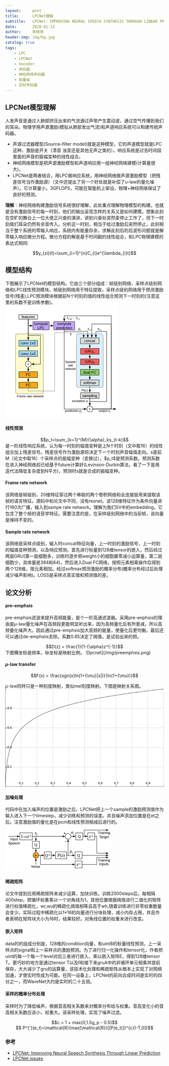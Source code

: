 ```yaml
---
layout:     post
title:      LPCNet理解
subtitle:   LPCNet：IMPROVING NEURAL SPEECH SYNTHESIS THROUGH LINEAR PREDICTION
date:       2020-01-13
author:     朱晓旭
header-img: img/bg.jpg
catalog: true
tags:
    - LPC
    - LPCNet
    - Vocoder
    - 声码器
    - 神经网络声码器
    - 轻量级
    - 实时声码器	
---
```



## LPCNet模型理解

人发声音是通过人肺部挤压出来的气流通过声带产生震动波，通过空气传播到我们的耳朵。物理学用声源激励(模拟从肺部发出气流)和声道响应系统可以构建传统声码器。  
- 声源过滤器模型(Source–filter model)就是这种模型，它的声道模型就是LPC这种，激励是开关（清音 浊音还是其他无声之类的）。响应系统是过去时间段里面的声音的振幅变种的线性组合。  
- 神经网络模型是把声源激励模型和声道响应用一组神经网络建模(计算量很大)。  
- LPCNet是两者结合，用LPC做响应系统，用神经网络做声源激励模型（把残差信号当作激励源）（文中还提出了另一个好处就是补偿了u-law的量化噪声）。它计算量小，3GFLOPS，可能在智能机上架设，物理+神经网络保证了良好的预测。  

**理解**：神经网络构建激励信号系统很好理解，此处重点理解物理模型的构建。也就是没有激励信号的每一时刻，他们的输出呈现怎样的关系又是如何建模。想象此刻在空旷的舞台上一位大佬正兴奋的演讲，讲到兴奋处突然麦停止工作了，但下一时刻我们耳朵仍然有余音传入。分析这一时刻，相当于给过激励后突然停止，此刻相当于整个系统的零输入响应，系统内有能量存余，求解此刻后的后波形问题就是解零输入响应微分方程。微分方程的解是基于时间戳的线性组合，和LPC物理建模的表达式相同:  
<center>$$y_{zi}(t)=\sum_{i=1}^{n}C_{i}e^{\lambda_{i}t}$$</center>

## 模型结构
下图展示了LPCNet的模型结构。它由三个部分组成：帧级别网络，采样点级别网络和LPC线性预测模块。帧级别网络用于特征提取，采样点级别网络用于预测激励信号(残差),LPC预测模块根据前N个时刻的值的线性组合预测下一时刻的(注意这里的系数不是训练参数)。
![lpcnet](/img/lpcnet.png)

#### 线性预测
<center>$$p_t=\sum_{k=1}^{M}{\alpha}_ks_{t-k}$$</center>
是一阶线性响应系统，认为每一时刻的幅值变种是上N个时刻（文中取16）的线性组合加上残差信号。残差信号作为激励源将决定下一个时刻声音幅值走向。s是前M（论文中取16）个采样点的振幅变种（变换过），$p_t$是预测系数。预测系数在进入神经网络前已经基于future计算好(Levinson-Durbin算法，看了一下是用迭代法降低复杂度到N平方)，预测时s就是合成的振幅变种。

#### Frame rate network
该网络是帧级别，20维特征穿过两个串联的两个卷积网络和全连接层用来提取该帧的语言特征。源码中和论文中不同，没有resnet。该128维特征作为条件向量进行160次广播，输入到sampe rate network。理解为我们SV中的embedding，它包含了整个帧的语音学特征。需要注意的是，在采样级别网络中的当前帧，该向量是保持不变的。
#### Sample rate network
该网络是采样点级别，输入时concat特征向量，上一时刻的激励信号，上一时刻的幅值变种预测，以及响应预测。首先进行标量到128维tensor的嵌入，然后经过两层GRU(第一层细胞多，训练时逐步把weight小的细胞置零减小运算量，第二层细胞少，具体量是384和64)，然后进入Dual FC网络，按照元素相乘操作后得到两个128维，按元素相加。经过softmax预测激励的概率分布(概率分布经过后处理减少噪声影响)。LOSS是采样点真实值和预测值的差。
	

## 论文分析
#### pre-emphsis
pre-emphsis滤波来提升高频能量，是个一阶高通滤波器。采用pre-enphsis的理由是$\mu$-law量化噪声在高频段更能明显听出来，因为高频量化后有所衰减，所以高频量化噪声大。因此通过pre-emphsis加大高频的能量，使量化后更均衡。最后还可以通过de-emphsiis去除。系数0.85决定了阈值，是试验出来的把。
<center>$$D(z) = \frac{1}{1-{\alpha}z^{-1}}$$</center>
下图横坐标是频率，纵坐标是映射比例。  
![lpcnet](/img/preemphsis.png)

#### $\mu$-law transfer
<center>$$F(x) = \frac{sgn(x)ln(1+{\mu}|x|)}{ln(1+{\mu})}$$</center>

$\mu$-law同样只是一种刻度映射，类似mel刻度映射。下图是映射关系图。
![lpcnet](/img/u_law.png)

#### 加噪处理
代码中在加入噪声的位置是激励之后，LPCNet把上一个sample的激励预测值作为输入进入下一个timestep，减少训练和预测的误差。并且噪声添加位置是在et之后。注意激励值的量化是在pcm和线性预测相减后进行的。
![lpcnet](/img/lpcnet_noise.png)

#### 稀疏矩阵
论文中提到应用稀疏矩阵来减少运算，加快训练。训练2000steps后，每相隔400step，把循环权重乘以一个对角线为1，其他位置根据阈值进行二值化的矩阵进行权值稀疏化，wr,wu的稀疏化阈值相等且高于wh,随着训练进行非零权重数量会变少。实际过程中稀疏化以1*16的向量进行分块处理，减小内存占用，并且作者表明在矩阵块大小为16时，结果较好。对角线位置的权重未进行改变。

#### 嵌入矩阵
data的的组成分别是，128维的condition向量，和uint8的标量线性预测，上一采样点的signal和上一采样点的激励预测。为了进行归一化操作和tensor化，作者把uint的每一个每一个level对后三者进行嵌入，乘以嵌入矩阵E，得到128维tensor T。更巧妙的地方是通过tensor T以及f和接下来gruA中的非循环单元相乘并提前保存，大大减少了gru的运算量，该技术化处理和稀疏矩阵从根本上实现了对网络加速，才使实时性成为可能。在同一设备上，LPCNet的前向合成时间是实时的四分之一，而WaveNet大约是实时的二十五倍。

#### 采样的概率分布处理
采样时为了降低噪声，根据音高相关系数来对概率分布给与权重。音高变化小的音高相关系数应该小，权重大。该采样处理，实现了噪声过滤。
<center>$$c =  1 + max(0,1.5g_p - 0.5)$$</center>
<center>$$ P^{'}(e_t)=\mathcal{R}(max[\mathcal{R}({[P(e_t)]}^{c})-T,0])$$</center>




### 参考

- [LPCNet: Improving Neural Speech Synthesis Through Linear Prediction](https://arxiv.org/pdf/1810.11846.pdf)
- [LPCNet issues](https://github.com/mozilla/LPCNet/issues/4#issuecomment-440994845)





